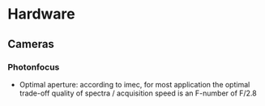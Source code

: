 # Hardware
## Cameras
### Photonfocus
* Optimal aperture: according to imec, for most application the optimal trade-off quality of spectra / acquisition speed is an F-number of F/2.8
